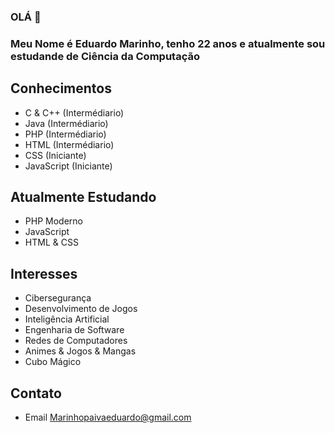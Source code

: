 ### OLÁ 🖖
### Meu Nome é Eduardo Marinho, tenho 22 anos e atualmente sou estudande de Ciência da Computação

## Conhecimentos 
* C & C++ (Intermédiario)
* Java (Intermédiario)
* PHP (Intermédiario)
* HTML (Intermédiario)
* CSS (Iniciante)
* JavaScript (Iniciante)

## Atualmente Estudando
* PHP Moderno
* JavaScript
* HTML & CSS

## Interesses 
* Cibersegurança
* Desenvolvimento de Jogos
* Inteligência Artificial
* Engenharia de Software
* Redes de Computadores
* Animes & Jogos & Mangas
* Cubo Mágico  

## Contato
* Email <Marinhopaivaeduardo@gmail.com>
<!--
**Eduardo-Marinho-Paiva/Eduardo-Marinho-Paiva** is a ✨ _special_ ✨ repository because its `README.md` (this file) appears on your GitHub profile.

Here are some ideas to get you started:

- 🔭 I’m currently working on ...
- 🌱 I’m currently learning ...
- 👯 I’m looking to collaborate on ...
- 🤔 I’m looking for help with ...
- 💬 Ask me about ...
- 📫 How to reach me: ...
- 😄 Pronouns: ...
- ⚡ Fun fact: ...
-->
